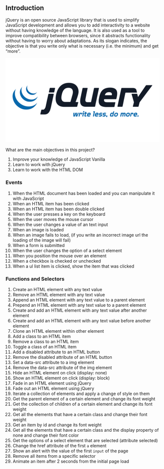 ## Introduction

jQuery is an open source JavaScript library that is used to simplify JavaScript development and allows you to add interactivity to a website without having knowledge of the language. It is also used as a tool to improve compatibility between browsers, since it abstracts functionality without having to worry about adaptations.
As its slogan indicates, the objective is that you write only what is necessary (i.e. the minimum) and get “more”.

![jQuery image](./assets/img/jquery.png)

What are the main objectives in this project?

1. Improve your knowledge of JavaScript Vanilla
2. Learn to work with jQuery
3. Learn to work with the HTML DOM

### Events

1. When the HTML document has been loaded and you can manipulate it with JavaScript
2. When an HTML item has been clicked
3. When an HTML item has been double clicked
4. When the user presses a key on the keyboard
5. When the user moves the mouse cursor
6. When the user changes a value of an text input
7. When an image is loaded
8. When an image fails to load, (if you write an incorrect image url the loading of the image will fail)
9. When a form is submitted
10. When the user changes the option of a select element
11. When you position the mouse over an element
12. When a checkbox is checked or unchecked
13. When a ul list item is clicked, show the item that was clicked

### Functions and Selectors

1. Create an HTML element with any text value
2. Remove an HTML element with any text value
3. Append an HTML element with any text value to a parent element
4. Prepend an HTML element with any text value to a parent element
5. Create and add an HTML element with any text value after another element
6. Create and add an HTML element with any text value before another element
7. Clone an HTML element within other element
8. Add a class to an HTML item
9. Remove a class to an HTML item
10. Toggle a class of an HTML item
11. Add a disabled attribute to an HTML button
12. Remove the disabled attribute of an HTML button
13. Set a data-src attribute to a img element
14. Remove the data-src attribute of the img element
15. Hide an HTML element on click (display: none)
16. Show an HTML element on click (display: block)
17. Fade in an HTML element using jQuery
18. Fade out an HTML element using jQuery
19. Iterate a collection of elements and apply a change of style on them
20. Get the parent element of a certain element and change its font weight
21. Get the collection of children of a certain element and change its font weight
22. Get all the elements that have a certain class and change their font weight
23. Get an item by id and change its font weight
24. Get all the elements that have a certain class and the display property of none and change their font color
25. Get the options of a select element that are selected (attribute selected)
26. Change the href attribute of the first <code>a</code> element
27. Show an alert with the value of the first <code>input</code> of the page
28. Remove all items from a specific selector
29. Animate an item after 2 seconds from the initial page load

